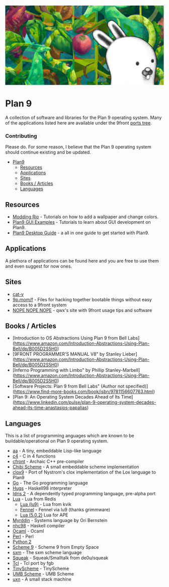![](https://github.com/AnastasiosPapalias/Plan9/blob/main/banner.png)

# Plan 9

A collection of software and libraries for the Plan 9 operating system. Many of the applications listed here are available under the 9front [ports tree](https://code.9front.org/hg/ports).

### Contributing

Please do. For some reason, I believe that the Plan 9 operating system should continue existing and be updated.

- [Plan9](#plan9)
  - [Resources](#resources)
  - [Applications](#applications)
  - [Sites](#sites)
  - [Books / Articles](#books)
  - [Languages](#languages)
  
## Resources

* [Modding Rio](https://wiki.xxiivv.com/site/rio.html) - Tutorials on how to add a wallpaper and change colors.
* [Plan9 GUI Examples](https://wiki.xxiivv.com/site/plan9_c.html) - Tutorials to learn about GUI development on Plan9.
* [Plan9 Desktop Guide](https://pspodcasting.net/dan/blog/2019/plan9_desktop.html) - a all in one guide to get started with Plan9.

## Applications

A plethora of applications can be found here and you are free to use them and even suggest for now ones.

## Sites

* [cat-v](http://cat-v.org)
* [9p.mom/f](http://9p.mom/f) - Files for hacking together bootable things without easy access to a 9front system
* [NOPE NOPE NOPE](http://nopenopenope.net/) - qwx's site with 9front usage tips and software

## Books / Articles

* [Introduction to OS Abstractions Using Plan 9 from Bell Labs] (https://www.amazon.com/Introduction-Abstractions-Using-Plan-Bell/dp/B005D2S5H0)
* [9FRONT PROGRAMMER'S MANUAL V8" by Stanley Lieber] (https://www.amazon.com/Introduction-Abstractions-Using-Plan-Bell/dp/B005D2S5H0)
* [Inferno Programming with Limbo" by Phillip Stanley-Marbell] (https://www.amazon.com/Introduction-Abstractions-Using-Plan-Bell/dp/B005D2S5H0)
* [Software Projects: Plan 9 from Bell Labs" (Author not specified)] (https://www.find-more-books.com/book/isbn/9781156607763.html)
* [Plan 9: An Operating System Decades Ahead of Its Time] (https://www.linkedin.com/pulse/plan-9-operating-system-decades-ahead-its-time-anastasios-papalias)

## Languages

This is a list of programming anguages which are known to be buildable/operational on Plan 9 operating system.

* [aa](https://git.sr.ht/~ft/aa) - A tiny, embeddable Lisp-like language
* [c4](https://github.com/henesy/c4) - C in 4 functions
* [cfront](http://www.quintile.net/plan9/c++/index.html) - Archaic C++ pre-compiler 
* [Chibi Scheme](https://github.com/ashinn/chibi-scheme) - A small embeddable scheme implementation 
* [clox9](https://github.com/henesy/clox9) -  Port of Nystrom's clox implementation of the Lox language to Plan9 
* [Go](https://golang.org/) - The Go programming language
* [Hugs](https://9p.io/wiki/plan9/Contrib_index/index.html) - Haskell98 interpreter
* [Idris 2](https://git.sr.ht/~ft/idris2) - A dependently typed programming language, pre-alpha port
* [Lua](http://download.redis.io/releases/redis-3.0.1.tar.gz) - Lua from Redis
    * [Lua (lu9)](https://sr.ht/~kvik/lu9/) - Lua from kvik
    * [Fennel](https://fennel-lang.org/) - Fennel via lu9 (thanks grimmware)
    * [Lua (5.0.2)](https://9p.io/wiki/plan9/Contrib_index/index.html) Lua for APE
* [Myrddin](https://myrlang.org/) - Systems language by Ori Bernstein
* [nhc98](https://9p.io/sources/contrib/fernan/nhc98/) - Haskell compiler
* [Ocaml](http://caml.inria.fr/pub/distrib/ocaml-4.07/ocaml-4.07.1.tar.gz) - Ocaml
* [Perl](9p.io/sources/extra/perl.iso.bz2) - Perl
* [Python 2](http://git.9front.org/plan9front/pyhg/HEAD/info.html)
* [Scheme 9](https://t3x.org/s9fes/) - Scheme 9 from Empty Space
* [sxm](https://9p.io/wiki/plan9/Contrib_index/index.html) - The sxm scheme language
* [Squeak](https://github.com/henesy/squeak) - Squeak/Smalltalk from de0u/squeak
* [Tcl](https://9p.io/sources/contrib/fgb/root/sys/src/cmd/tcl/) - Tcl port by fgb
* [TinyScheme](https://download.sourceforge.net/tinyscheme/tinyscheme-1.41.tar.gz) - TinyScheme
* [UMB Scheme](https://9p.io/wiki/plan9/Contrib_index/index.html) - UMB Scheme
* [uxn](https://sr.ht/~rabbits/uxn/) - A small stack machine
